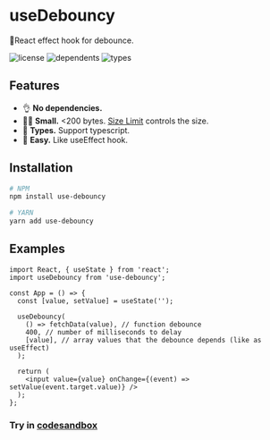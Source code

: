 # useDebouncy

🚦React effect hook for debounce.

![license](https://badgen.net/npm/license/use-debouncy)
![dependents](https://badgen.net/npm/dependents/use-debouncy)
![types](https://badgen.net/npm/types/use-debouncy)

## Features

- 👌 **No dependencies.**
- 🏋️‍♀️ **Small.** <200 bytes. [Size Limit](https://github.com/ai/size-limit) controls the size.
- 📖 **Types.** Support typescript.
- 🎣 **Easy.** Like useEffect hook.

## Installation

```bash
# NPM
npm install use-debouncy

# YARN
yarn add use-debouncy
```

## Examples

```tsx
import React, { useState } from 'react';
import useDebouncy from 'use-debouncy';

const App = () => {
  const [value, setValue] = useState('');

  useDebouncy(
    () => fetchData(value), // function debounce
    400, // number of milliseconds to delay
    [value], // array values that the debounce depends (like as useEffect)
  );

  return (
    <input value={value} onChange={(event) => setValue(event.target.value)} />
  );
};
```

### Try in [codesandbox](https://codesandbox.io/s/example-use-debouncy-ynfuq?expanddevtools=1&fontsize=14&theme=dark)

